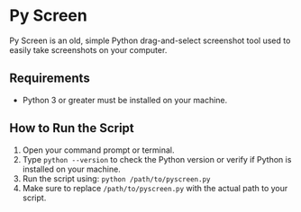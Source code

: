 # Py Screen

Py Screen is an old, simple Python drag-and-select screenshot tool used to easily take screenshots on your computer.

## Requirements

- Python 3 or greater must be installed on your machine.

## How to Run the Script

1. Open your command prompt or terminal.
2. Type `python --version` to check the Python version or verify if Python is installed on your machine.
3. Run the script using:
   ```python /path/to/pyscreen.py```
4. Make sure to replace `/path/to/pyscreen.py` with the actual path to your script.

